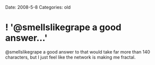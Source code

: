 Date: 2008-5-8
Categories: old

# ! '@smellslikegrape a good answer...'

@smellslikegrape a good answer to that would take far more than 140 characters, but I just feel like the network is making me fractal.
